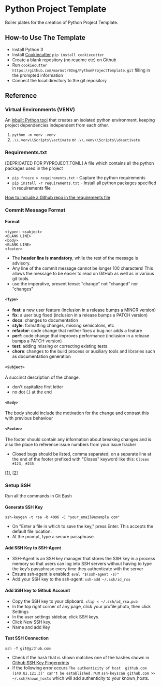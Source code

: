 # Python Project Template

Boiler plates for the creation of Python Project Template.

## How-to Use The Template

- Install Python 3
- Install [Cookiecutter](https://github.com/cookiecutter/cookiecutter) `pip install cookiecutter`
- Create a blank repository (no readme etc) on Github
- Run `cookiecutter https://github.com/marmstr93ng/PythonProjectTemplate.git` filling in the prompted information
- Connect the local directory to the git repository

## Reference

### Virtual Environments (VENV)

An [inbuilt Python tool](https://docs.python.org/3/library/venv.html) that creates an isolated python environment, keeping project dependencies independent from each other.

1. `python -m venv .venv`
2. `.\\.venv\\Scripts\\activate` or `.\\.venv\\Scripts\\deactivate`

### Requirements.txt

[DEPRICATED FOR PYPROJECT.TOML] A file which contains all the python packages used in the project

- ```pip freeze > requirements.txt``` - Capture the python requirements
- ```pip install -r requirements.txt```  - Install all python packages specified in requirements file

[How to include a Github repo in the requirements file](https://stackoverflow.com/questions/16584552/how-to-state-in-requirements-txt-a-direct-github-source)

### Commit Message Format

#### Format

```text
<type>: <subject>
<BLANK LINE>
<body>
<BLANK LINE>
<footer>
```

- The **header line is mandatory**, while the rest of the message is advisory.
- Any line of the commit message cannot be longer 100 characters! This allows the message to be easier to read on GitHub as well as in various git tools.
- use the imperative, present tense: "change" not "changed" nor "changes"

#### `<Type>`

- **feat**: a new user feature (inclusion in a release bumps a MINOR version)
- **fix**: a user bug fixed (inclusion in a release bumps a PATCH version)
- **docs**: changes to documentation
- **style**: formatting changes, missing semicolons, etc
- **refactor**: code change that neither fixes a bug nor adds a feature
- **perf**: code change that improves performance (inclusion in a release bumps a PATCH version)
- **test**: adding missing or correcting existing tests
- **chore**: changes to the build process or auxiliary tools and libraries such as documentation generation

#### `<Subject>`

A succinct description of the change.

- don't capitalize first letter
- no dot (.) at the end

#### `<Body>`

The body should include the motivation for the change and contrast this with previous behaviour

#### `<Footer>`

The footer should contain any information about breaking changes and is also the place to reference issue numbers from your issue tracker

- Closed bugs should be listed, comma separated, on a separate line at the end of the footer prefixed with "Closes" keyword like this: `Closes #123, #245`

[[1](http://karma-runner.github.io/6.3/dev/git-commit-msg.html)], [[2](https://gist.github.com/stephenparish/9941e89d80e2bc58a153)]

### Setup SSH

Run all the commands in Git Bash

#### Generate SSH Key

```ssh-keygen -t rsa -b 4096 -C "your_email@example.com"```

- On "Enter a file in which to save the key," press Enter. This accepts the default file location.
- At the prompt, type a secure passphrase.

#### Add SSH Key to SSH-Agent

- SSH-Agent is an SSH key manager that stores the SSH key in a process memory so that users can log into SSH servers without having to type the key’s passphrase every time they authenticate with the server
- Ensure ssh-agent is enabled: ```eval "$(ssh-agent -s)"```
- Add your SSH key to the ssh-agent: ```ssh-add ~/.ssh/id_rsa```

#### Add SSH key to Github Account

- Copy the SSH key to your clipboard. ```clip < ~/.ssh/id_rsa.pub```
- In the top right corner of any page, click your profile photo, then click Settings
- In the user settings sidebar, click SSH keys.
- Click New SSH key.
- Name and add Key

#### Test SSH Connection

```ssh -T git@github.com```

- Check if the hash that is shown matches one of the hashes shown in [Github SSH Key Fingerprints](https://help.github.com/articles/what-are-github-s-ssh-key-fingerprints/)
- If the following error occurs ```The authenticity of host 'github.com (140.82.121.3)' can't be established.``` run ```ssh-keyscan github.com >> ~/.ssh/known_hosts``` which will add authenticity to your known_hosts.
